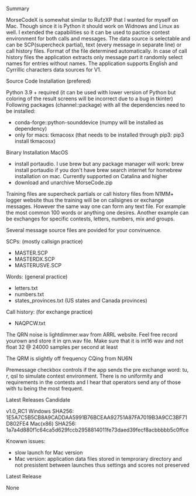 Summary

MorseCodeX is somewhat similar to RufzXP that I wanted for myself on Mac. Though since it is Python it should work on Widnows and Linux as well. I extended the capabilities so it can be used to pactice contest environment for both calls and messages. The data source is selectable and can be SCP(supercheck partial), text (every message in separate line) or call history files. Format of the file determined automatically. In case of call history files the application extracts only message part it randomly select names for entries without names.
The application supports English and Cyrrillic characters data sources for V1.

Source Code Installation (prefered)

Python 3.9 + required (it can be used with lower version of Python but coloring of the result screens will be incorrect due to a bug in tkinter)
Following packages (channel::package) with all the dependencies need to be installed:
* conda-forge::python-sounddevice (numpy will be installed as dependency)
* only for macs: tkmacosx (that needs to be installed through pip3: pip3 install tkmacosx)

Binary Installation MacOS

* install portaudio. I use brew but any package manager will work: brew install portaudio
    if you don't have brew search internet for homebrew installation on mac. Currently supported on Catalina and higher
* download and unarchive MorseCode.zip

Training files are supercheck partials or call history files from N1MM+ logger website thus the training will be on callsignes or exchange messages. However the same way one can form any text file. For example the most common 100 words or anything one desires. Another example can be exchanges for specific contests, letters, numbers, mix and groups. 

Several message source files are povided for your convinuence.

SCPs: (mostly callsign practice)
* MASTER.SCP
* MASTERDX.SCP
* MASTERUSVE.SCP

Words: (general practice)
* letters.txt
* numbers.txt
* states_provinces.txt (US states and Canada provinces)

Call history: (for exchange practice)
* NAQPCW.txt

The QRN noise is lightdimmer.wav from ARRL website. Feel free record yourown and store it in qrn.wav file. Make sure that it is int16 wav and not float 32 @ 24000 samples per second at least

The QRM is slightly off frequency CQing from NU6N

Premessage checkbox controls if the app sends the pre exchange word: tu, r, qsl to simulate contest environment. There is no uniformity and requirements in the contests and I hear that operators send any of those with tu being the most frequent.

Latest Releases Candidate

v1.0_RC1
Windows  SHA256: 1E5A7C5B5CB8A9CADDAA5991B76BCEAA92751A87FA7019B3A9CC3BF71D802FE4
Mac(x86) SHA256: 1a7a4d880f1c64ca5d629fccb2958814011fe73daed39fecf8acbbbbb5c0ffce

Knowwn issues:
* slow launch for Mac version
* Mac version: application data files stored in temprorary directory and not presistent between launches thus settings and scores not preserved

Latest Release

None